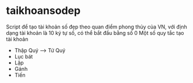 # taikhoansodep
Script để tạo tài khoản số đẹp theo quan điểm phong thủy của VN, với định dạng tài khoản là 10 ký tự số, có thể bắt đầu bằng số 0
Một số quy tắc tạo tài khoản
* Thập Quý --> Tứ Quý
* Lục bát
* Lặp
* Gánh
* Tiến
